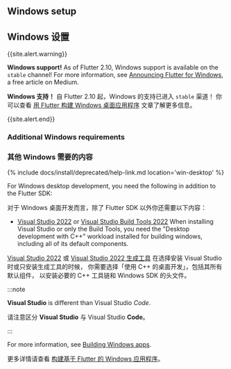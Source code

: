 ## Windows setup

## Windows 设置

{{site.alert.warning}}

  **Windows support!**
  As of Flutter 2.10, Windows support is available
  on the `stable` channel! For more information, see
  [Announcing Flutter for Windows][], a free article
  on Medium.

  **Windows 支持！**
  自 Flutter 2.10 起，Windows 的支持已进入 `stable` 渠道！
  你可以查看
  [用 Flutter 构建 Windows 桌面应用程序][Announcing Flutter for Windows]
  文章了解更多信息。

{{site.alert.end}}

[Announcing Flutter for Windows]: {{site.flutter-medium}}/announcing-flutter-for-windows-6979d0d01fed

### Additional Windows requirements

### 其他 Windows 需要的内容

{% include docs/install/deprecated/help-link.md location='win-desktop' %}

For Windows desktop development,
you need the following in addition to the Flutter SDK:

对于 Windows 桌面开发而言，除了 Flutter SDK 以外你还需要以下内容：

* [Visual Studio 2022][] or [Visual Studio Build Tools 2022][]
  When installing Visual Studio or only the Build Tools,
  you need the "Desktop development with C++" workload installed
  for building windows, including all of its default components. 

[Visual Studio 2022][] 或 [Visual Studio 2022 生成工具][Visual Studio Build Tools 2022]
在选择安装 Visual Studio 时或只安装生成工具的时候，
你需要选择「使用 C++ 的桌面开发」，包括其所有默认组件，
以安装必要的 C++ 工具链和 Windows SDK 的头文件。

:::note

**Visual Studio** is different than Visual Studio _Code_.

请注意区分 **Visual Studio** 与 Visual Studio **Code**。

:::

For more information, see [Building Windows apps][].

更多详情请查看
[构建基于 Flutter 的 Windows 应用程序][Building Windows apps]。

[Building Windows apps]: /platform-integration/windows/building
[Visual Studio 2022]: https://visualstudio.microsoft.com/downloads/
[Visual Studio Build Tools 2022]: https://visualstudio.microsoft.com/downloads/#build-tools-for-visual-studio-2022
